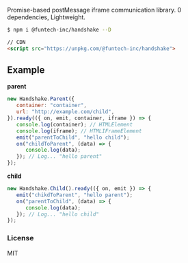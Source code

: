 Promise-based postMessage iframe communication library.
0 dependencies, Lightweight.

```bash
$ npm i @funtech-inc/handshake --D
```

```html
// CDN
<script src="https://unpkg.com/@funtech-inc/handshake">
```

## Example

**parent**

```javascript
new Handshake.Parent({
   container: "container",
   url: "http://example.com/child",
}).ready(({ on, emit, container, iframe }) => {
   console.log(container); // HTMLElement
   console.log(iframe); // HTMLIFrameElement
   emit("parentToChild", "hello child");
   on("childToParent", (data) => {
      console.log(data);
   }); // Log... "hello parent"
});
```

**child**

```javascript
new Handshake.Child().ready(({ on, emit }) => {
   emit("chikdToParent", "hello parent");
   on("parentToChild", (data) => {
      console.log(data);
   }); // Log... "hello child"
});
```

### License

MIT
